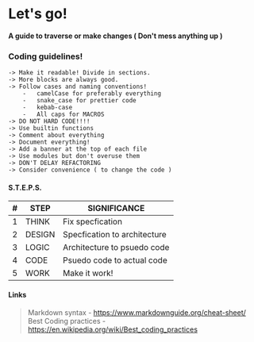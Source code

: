 #       Let's go!
__A guide to traverse or make changes ( Don't mess anything up )__


###     Coding guidelines!

    -> Make it readable! Divide in sections.
    -> More blocks are always good.
    -> Follow cases and naming conventions!
        -   camelCase for preferably everything
        -   snake_case for prettier code
        -   kebab-case
        -   All caps for MACROS
    -> DO NOT HARD CODE!!!!
    -> Use builtin functions
    -> Comment about everything
    -> Document everything!
    -> Add a banner at the top of each file
    -> Use modules but don't overuse them
    -> DON'T DELAY REFACTORING
    -> Consider convenience ( to change the code ) 

#### S.T.E.P.S.

|   #   |   STEP    |   SIGNIFICANCE                    |
|-------|-----------|-----------------------------------|
|   1   |   THINK   |   Fix specfication                |
|   2   |   DESIGN  |   Specfication to architecture    |
|   3   |   LOGIC   |   Architecture to psuedo code     |
|   4   |   CODE    |   Psuedo code to actual code      |
|   5   |   WORK    |   Make it work!                   |

####     Links

>   Markdown syntax
\-   https://www.markdownguide.org/cheat-sheet/
\
>   Best Coding practices
\-   https://en.wikipedia.org/wiki/Best_coding_practices